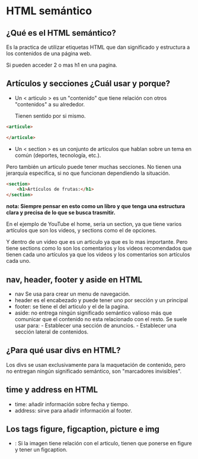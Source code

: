 # HTML semántico

## ¿Qué es el HTML semántico?

Es la practica de utilizar etiquetas HTML que dan significado y estructura a los contenidos de una página web.

Si pueden acceder 2 o mas h1 en una pagina.

## Artículos y secciones ¿Cuál usar y porque?

- Un < articulo > es un "contenido" que tiene relación con otros "contenidos" a su alrededor.

    Tienen sentido por si mismo.

~~~HTML
<articule>

</articule>
~~~

- Un < section > es un conjunto de artículos que hablan sobre un tema en común (deportes, tecnología, etc.).

Pero también un articulo puede tener muchas secciones. No tienen una jerarquía especifica, si no que funcionan dependiendo la situación.

~~~HTML 
<section>
    <h1>Artículos de frutas:</h1>
</section>
~~~

**nota: Siempre pensar en esto como un libro y que tenga una estructura clara y precisa de lo que se busca trasmitir.**

En el ejemplo de YouTube el home, seria un section, ya que tiene varios artículos que son los videos, y sections como el de opciones.

Y dentro de un video que es un articulo ya que es lo mas importante. Pero tiene sections como lo son los comentarios y los videos recomendados que tienen cada uno artículos ya que los videos y los comentarios son artículos cada uno.

## nav, header, footer y aside en HTML

- nav Se usa para crear un menu de navegación.
- header es el encabezado y puede tener uno por sección y un principal
- footer: se tiene el del articulo y el de la pagina.
- aside: no entrega ningún significado semántico valioso más que comunicar que el contenido no esta relacionado con el resto.
    Se suele usar para:
        - Establecer una sección de anuncios.
        - Establecer una sección lateral de contenidos.

## ¿Para qué usar divs en HTML?

Los divs se usan exclusivamente para la maquetación de contenido, pero no entregan ningún significado semántico, son "marcadores invisibles".

## time y address en HTML

- time: añadir información sobre fecha y tiempo.
- address: sirve para añadir información al footer.

## Los tags figure, figcaption, picture e img

- : Si la imagen tiene relación con el articulo, tienen que ponerse en figure y tener un figcaption.